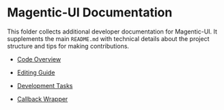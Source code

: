 # Magentic-UI Documentation

This folder collects additional developer documentation for Magentic-UI. It supplements the main `README.md` with technical details about the project structure and tips for making contributions.

- [Code Overview](code_overview.md)
- [Editing Guide](editing-guide.md)

- [Development Tasks](tasks.md)

- [Callback Wrapper](callback_wrapper.md)

